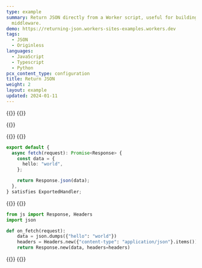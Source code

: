 ```yaml
---
type: example
summary: Return JSON directly from a Worker script, useful for building APIs and
  middleware.
demo: https://returning-json.workers-sites-examples.workers.dev
tags:
  - JSON
  - Originless
languages:
  - JavaScript
  - Typescript
  - Python
pcx_content_type: configuration
title: Return JSON
weight: 2
layout: example
updated: 2024-01-11
---
```


{{<tabs labels="js | ts | py">}}
{{<tab label="js" default="true">}}

{{<render file="_return-json-example-js.md">}}

{{</tab>}}
{{<tab label="ts">}}

```ts
export default {
  async fetch(request): Promise<Response> {
    const data = {
      hello: "world",
    };

    return Response.json(data);
  },
} satisfies ExportedHandler;
```

{{</tab>}}
{{<tab label="py">}}

```py
from js import Response, Headers
import json

def on_fetch(request):
    data = json.dumps({"hello": "world"})
    headers = Headers.new({"content-type": "application/json"}.items())
    return Response.new(data, headers=headers)
```

{{</tab>}}
{{</tabs>}}
